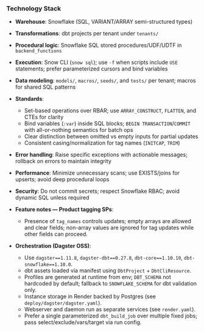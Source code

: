 ### Technology Stack

- **Warehouse**: Snowflake (SQL, VARIANT/ARRAY semi-structured types)
- **Transformations**: dbt projects per tenant under `tenants/`
- **Procedural logic**: Snowflake SQL stored procedures/UDF/UDTF in `backend_functions`
- **Execution**: Snow CLI (`snow sql`); use `-f` when scripts include `USE` statements; prefer parameterized cursors and bind variables
- **Data modeling**: `models/`, `macros/`, `seeds/`, and `tests/` per tenant; macros for shared SQL patterns
- **Standards**:
  - Set-based operations over RBAR; use `ARRAY_CONSTRUCT`, `FLATTEN`, and CTEs for clarity
  - Bind variables (`:var`) inside SQL blocks; `BEGIN TRANSACTION`/`COMMIT` with all-or-nothing semantics for batch ops
  - Clear distinction between omitted vs empty inputs for partial updates
  - Consistent casing/normalization for tag names (`INITCAP`, `TRIM`)
- **Error handling**: Raise specific exceptions with actionable messages; rollback on errors to maintain integrity
- **Performance**: Minimize unnecessary scans; use EXISTS/joins for upserts; avoid deep procedural loops
- **Security**: Do not commit secrets; respect Snowflake RBAC; avoid dynamic SQL unless required

- **Feature notes — Product tagging SPs**:
  - Presence of `tag_names` controls updates; empty arrays are allowed and clear fields; non-array values are ignored for tag updates while other fields can proceed.

- **Orchestration (Dagster OSS)**:
  - Use `dagster==1.11.8`, `dagster-dbt==0.27.8`, `dbt-core==1.10.10`, `dbt-snowflake==1.10.0`.
  - dbt assets loaded via manifest using `DbtProject` + `DbtCliResource`.
  - Profiles are generated at runtime from env; `DBT_SCHEMA` not hardcoded by default; fallback to `SNOWFLAKE_SCHEMA` for dbt validation only.
  - Instance storage in Render backed by Postgres (see `deploy/dagster/dagster.yaml`).
  - Webserver and daemon run as separate services (see `render.yaml`).
  - Prefer a single parameterized `dbt_build_job` over multiple fixed jobs; pass select/exclude/vars/target via run config.
